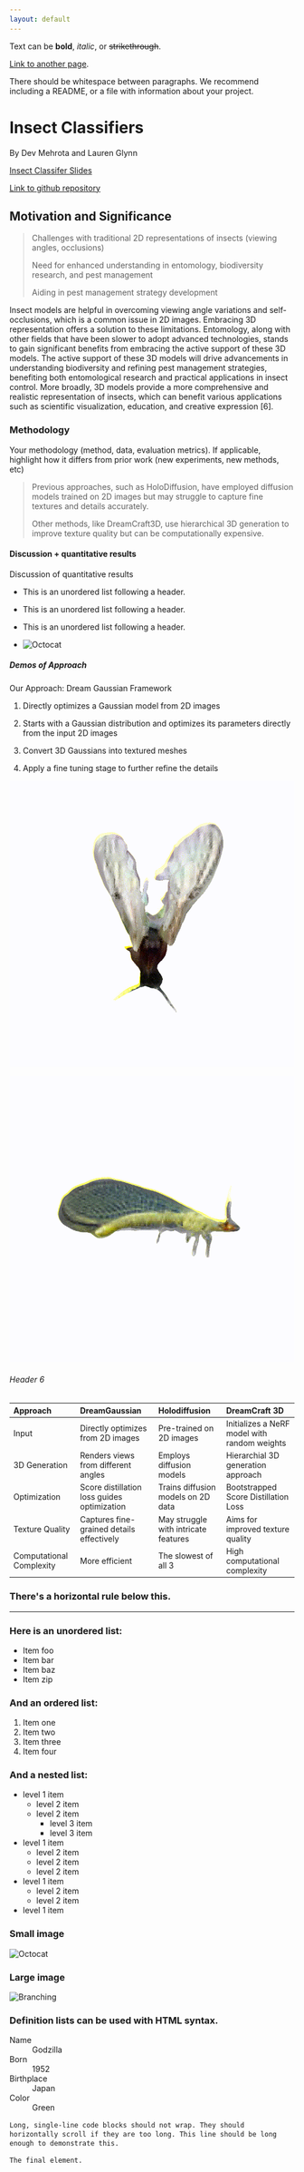 ```yaml
---
layout: default
---
```


Text can be **bold**, _italic_, or ~~strikethrough~~.

[Link to another page](./another-page.html).

There should be whitespace between paragraphs. We recommend including a README, or a file with information about your project.

# Insect Classifiers
By Dev Mehrota and Lauren Glynn 

[Insect Classifer Slides]([./https://github.com/dashingzombie/insectclassifiers])

[Link to github repository]([./https://github.com/dashingzombie/insectclassifiers])

## Motivation and Significance

> Challenges with traditional 2D representations of insects (viewing angles, occlusions)
>
> Need for enhanced understanding in entomology, biodiversity research, and pest management
>
> Aiding in pest management strategy development

Insect models are helpful in overcoming viewing angle variations and self-occlusions, which is a common issue in 2D images.  Embracing 3D representation offers a solution to these limitations.  Entomology, along with other fields that have been slower to adopt advanced technologies, stands to gain significant benefits from embracing the active support of these 3D models. The active support of these 3D models will drive advancements in understanding biodiversity and refining pest management strategies, benefiting both entomological research and practical applications in insect control. More broadly, 3D models provide a more comprehensive and realistic representation of insects, which can benefit various applications such as scientific visualization, education, and creative expression [6]. 



### Methodology
Your methodology (method, data, evaluation metrics). If applicable, highlight how it differs from prior work (new experiments, new methods, etc)

> Previous approaches, such as HoloDiffusion, have employed diffusion models trained on 2D images but may struggle to capture fine textures and details accurately.
> 
> Other methods, like DreamCraft3D, use hierarchical 3D generation to improve texture quality but can be computationally expensive.

#### Discussion + quantitative results
Discussion of quantitative results

*   This is an unordered list following a header.
*   This is an unordered list following a header.
*   This is an unordered list following a header.

*   ![Octocat](https://github.githubassets.com/images/icons/emoji/octocat.png)

##### Demos of Approach
Our Approach: Dream Gaussian Framework

1.  Directly optimizes a Gaussian model from 2D images

2.  Starts with a Gaussian distribution and optimizes its parameters directly from the input 2D images

3.  Convert 3D Gaussians into textured meshes

4.  Apply a fine tuning stage to further refine the details

![Diptera](https://github.com/dashingzombie/insectclassifiers/blob/main/gifs/diptera_99.gif)

![Neuroptera](https://github.com/dashingzombie/insectclassifiers/blob/main/gifs/neuroptera_49.gif)


###### Header 6

| Approach        | DreamGaussian        | Holodiffusion | DreamCraft 3D |
|:-------------|:------------------|:------|:----------|
| Input          |  Directly optimizes from 2D images| Pre-trained on 2D images  |   Initializes a NeRF model with random weights         | 
| 3D Generation | Renders views from different angles   | Employs diffusion models  | Hierarchial 3D generation approach           |
| Optimization           | Score distillation loss guides optimization| Trains diffusion models on 2D data   | Bootstrapped Score Distillation Loss           |
| Texture Quality           | Captures fine-grained details effectively | May struggle with intricate features  | Aims for improved texture quality           ||
| Computational Complexity           | More efficient | The slowest of all 3  | High computational complexity           ||


### There's a horizontal rule below this.

* * *

### Here is an unordered list:

*   Item foo
*   Item bar
*   Item baz
*   Item zip

### And an ordered list:

1.  Item one
1.  Item two
1.  Item three
1.  Item four

### And a nested list:

- level 1 item
  - level 2 item
  - level 2 item
    - level 3 item
    - level 3 item
- level 1 item
  - level 2 item
  - level 2 item
  - level 2 item
- level 1 item
  - level 2 item
  - level 2 item
- level 1 item

### Small image

![Octocat](https://github.githubassets.com/images/icons/emoji/octocat.png)

### Large image

![Branching](https://guides.github.com/activities/hello-world/branching.png)


### Definition lists can be used with HTML syntax.

<dl>
<dt>Name</dt>
<dd>Godzilla</dd>
<dt>Born</dt>
<dd>1952</dd>
<dt>Birthplace</dt>
<dd>Japan</dd>
<dt>Color</dt>
<dd>Green</dd>
</dl>

```
Long, single-line code blocks should not wrap. They should horizontally scroll if they are too long. This line should be long enough to demonstrate this.
```

```
The final element.
```
